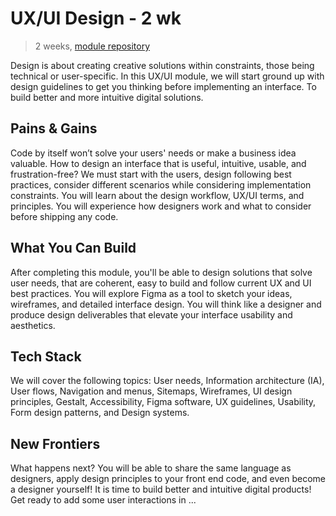 # UX/UI Design - 2 wk

> 2 weeks, [module repository](https://github.com/hackyourfuturebelgium/ux-ui-design)

Design is about creating creative solutions within constraints, those being technical or user-specific. In this UX/UI module, we will start ground up with design guidelines to get you thinking before implementing an interface. To build better and more intuitive digital solutions.

## Pains & Gains

Code by itself won’t solve your users' needs or make a business idea valuable. How to design an interface that is useful, intuitive, usable, and frustration-free? We must start with the users, design following best practices, consider different scenarios while considering implementation constraints. You will learn about the design workflow, UX/UI terms, and principles. You will experience how designers work and what to consider before shipping any code.

## What You Can Build

After completing this module, you'll be able to design solutions that solve user needs, that are coherent, easy to build and follow current UX and UI best practices. You will explore Figma as a tool to sketch your ideas, wireframes, and detailed interface design. You will think like a designer and produce design deliverables that elevate your interface usability and aesthetics.

## Tech Stack

We will cover the following topics: User needs, Information architecture \(IA\), User flows, Navigation and menus, Sitemaps, Wireframes, UI design principles, Gestalt, Accessibility, Figma software, UX guidelines, Usability, Form design patterns, and Design systems.

## New Frontiers

What happens next? You will be able to share the same language as designers, apply design principles to your front end code, and even become a designer yourself! It is time to build better and intuitive digital products! Get ready to add some user interactions in ...


